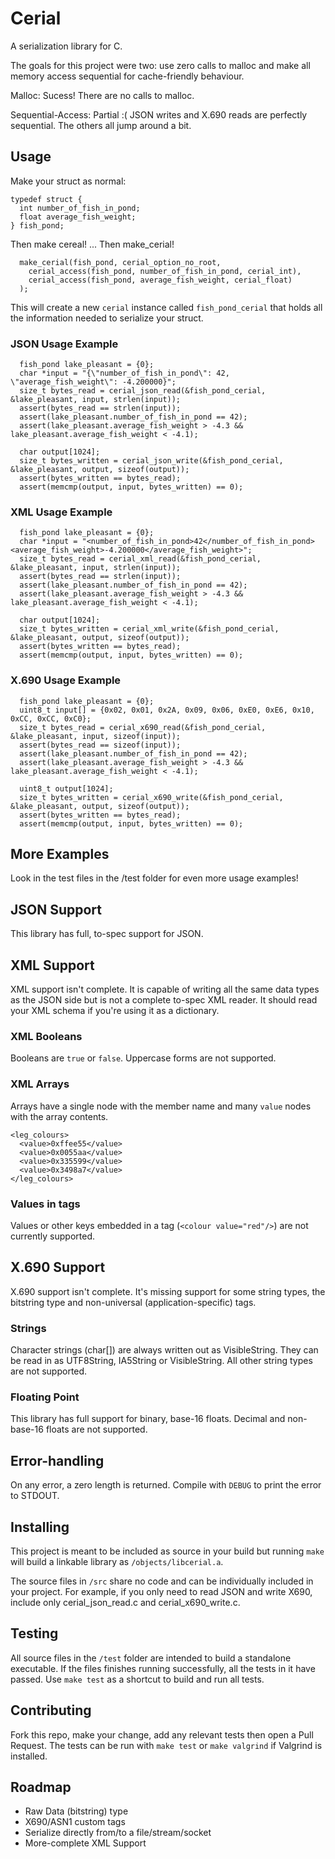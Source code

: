 # Cerial
A serialization library for C.

The goals for this project were two: use zero calls to malloc and make all memory access sequential for cache-friendly behaviour. 

Malloc: Sucess! There are no calls to malloc.

Sequential-Access: Partial :( JSON writes and X.690 reads are perfectly sequential. The others all jump around a bit.

## Usage
Make your struct as normal:
```
typedef struct {
  int number_of_fish_in_pond;
  float average_fish_weight;
} fish_pond;
```

Then make cereal! ... Then make_cerial!
```
  make_cerial(fish_pond, cerial_option_no_root,
    cerial_access(fish_pond, number_of_fish_in_pond, cerial_int),
    cerial_access(fish_pond, average_fish_weight, cerial_float)
  );
```


This will create a new `cerial` instance called `fish_pond_cerial` that holds all the information needed to serialize your struct.

### JSON Usage Example

```
  fish_pond lake_pleasant = {0};
  char *input = "{\"number_of_fish_in_pond\": 42, \"average_fish_weight\": -4.200000}";
  size_t bytes_read = cerial_json_read(&fish_pond_cerial, &lake_pleasant, input, strlen(input));
  assert(bytes_read == strlen(input));
  assert(lake_pleasant.number_of_fish_in_pond == 42);
  assert(lake_pleasant.average_fish_weight > -4.3 && lake_pleasant.average_fish_weight < -4.1);

  char output[1024];
  size_t bytes_written = cerial_json_write(&fish_pond_cerial, &lake_pleasant, output, sizeof(output));
  assert(bytes_written == bytes_read);
  assert(memcmp(output, input, bytes_written) == 0);
```

### XML Usage Example

```
  fish_pond lake_pleasant = {0};
  char *input = "<number_of_fish_in_pond>42</number_of_fish_in_pond><average_fish_weight>-4.200000</average_fish_weight>";
  size_t bytes_read = cerial_xml_read(&fish_pond_cerial, &lake_pleasant, input, strlen(input));
  assert(bytes_read == strlen(input));
  assert(lake_pleasant.number_of_fish_in_pond == 42);
  assert(lake_pleasant.average_fish_weight > -4.3 && lake_pleasant.average_fish_weight < -4.1);

  char output[1024];
  size_t bytes_written = cerial_xml_write(&fish_pond_cerial, &lake_pleasant, output, sizeof(output));
  assert(bytes_written == bytes_read);
  assert(memcmp(output, input, bytes_written) == 0);
```

### X.690 Usage Example

```
  fish_pond lake_pleasant = {0};
  uint8_t input[] = {0x02, 0x01, 0x2A, 0x09, 0x06, 0xE0, 0xE6, 0x10, 0xCC, 0xCC, 0xC0};
  size_t bytes_read = cerial_x690_read(&fish_pond_cerial, &lake_pleasant, input, sizeof(input));
  assert(bytes_read == sizeof(input));
  assert(lake_pleasant.number_of_fish_in_pond == 42);
  assert(lake_pleasant.average_fish_weight > -4.3 && lake_pleasant.average_fish_weight < -4.1);

  uint8_t output[1024];
  size_t bytes_written = cerial_x690_write(&fish_pond_cerial, &lake_pleasant, output, sizeof(output));
  assert(bytes_written == bytes_read);
  assert(memcmp(output, input, bytes_written) == 0);
```

## More Examples

Look in the test files in the /test folder for even more usage examples!

## JSON Support

This library has full, to-spec support for JSON.

## XML Support

XML support isn't complete. It is capable of writing all the same data types as the JSON side but is not a complete to-spec XML reader. It should read your XML schema if you're using it as a dictionary.

### XML Booleans

Booleans are `true` or `false`. Uppercase forms are not supported.

### XML Arrays

Arrays have a single node with the member name and many `value` nodes with the array contents.

```
<leg_colours>
  <value>0xffee55</value>
  <value>0x0055aa</value>
  <value>0x335599</value>
  <value>0x3498a7</value>
</leg_colours>
```

### Values in tags

Values or other keys embedded in a tag (`<colour value="red"/>`) are not currently supported.

## X.690 Support

X.690 support isn't complete. It's missing support for some string types, the bitstring type and non-universal (application-specific) tags.

### Strings
Character strings (char[]) are always written out as VisibleString. They can be read in as UTF8String, IA5String or VisibleString. All other string types are not supported.

### Floating Point
This library has full support for binary, base-16 floats. Decimal and non-base-16 floats are not supported.

## Error-handling
On any error, a zero length is returned. Compile with `DEBUG` to print the error to STDOUT.

## Installing
This project is meant to be included as source in your build but running `make` will build a linkable library as `/objects/libcerial.a`.

The source files in `/src` share no code and can be individually included in your project. For example, if you only need to read JSON and write X690, include only cerial_json_read.c and cerial_x690_write.c.

## Testing
All source files in the `/test` folder are intended to build a standalone executable. If the files finishes running successfully, all the tests in it have passed. Use `make test` as a shortcut to build and run all tests.

## Contributing
Fork this repo, make your change, add any relevant tests then open a Pull Request. The tests can be run with `make test` or `make valgrind` if Valgrind is installed.

## Roadmap
 - Raw Data (bitstring) type
 - X690/ASN1 custom tags
 - Serialize directly from/to a file/stream/socket
 - More-complete XML Support
